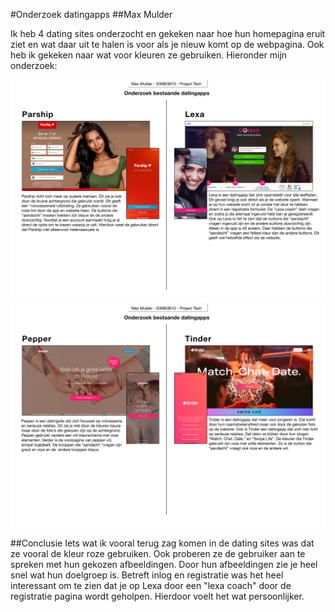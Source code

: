 #Onderzoek datingapps
##Max Mulder

Ik heb 4 dating sites onderzocht en gekeken naar hoe hun homepagina eruit ziet en wat daar uit te halen is voor als je nieuw komt op de webpagina. Ook heb ik gekeken naar wat voor kleuren ze gebruiken.
Hieronder mijn onderzoek:

![Formulier onderzoek 1](afbeeldingen/datingapponderzoek1.jpg)
![Formulier onderzoek 2](afbeeldingen/datingapponderzoek2.jpg)


##Conclusie
Iets wat ik vooral terug zag komen in de dating sites was dat ze vooral de kleur roze gebruiken. Ook proberen ze de gebruiker aan te spreken met hun gekozen afbeeldingen. Door hun afbeeldingen zie je heel snel wat hun doelgroep is. Betreft inlog en registratie was het heel interessant om te zien dat je op Lexa door een "lexa coach" door de registratie pagina wordt geholpen. Hierdoor voelt het wat persoonlijker.